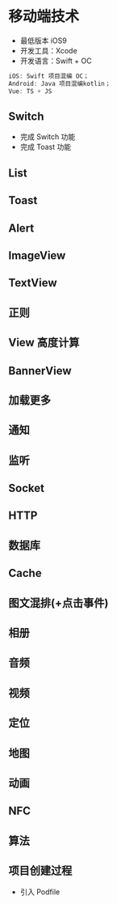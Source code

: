 # 移动端技术

* 最低版本 iOS9
* 开发工具：Xcode
* 开发语言：Swift + OC

```js
iOS: Swift 项目混编 OC；
Android: Java 项目混编kotlin；
Vue: TS + JS
```

## Switch
  * 完成 Switch 功能
  * 完成 Toast 功能

## List

## Toast

## Alert

## ImageView

## TextView

## 正则

## View 高度计算

## BannerView

## 加载更多

## 通知

## 监听

## Socket

## HTTP

## 数据库

## Cache

## 图文混排(+点击事件)

## 相册

## 音频

## 视频

## 定位

## 地图

## 动画

## NFC

## 算法

## 项目创建过程

* 引入 Podfile
